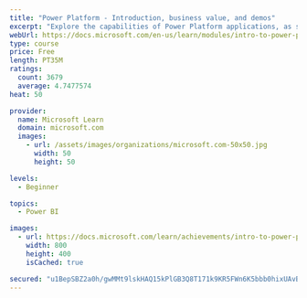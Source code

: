 ```yaml
---
title: "Power Platform - Introduction, business value, and demos"
excerpt: "Explore the capabilities of Power Platform applications, as seen in demonstrations and customer case studies."
webUrl: https://docs.microsoft.com/en-us/learn/modules/intro-to-power-platform-mba/
type: course
price: Free
length: PT35M
ratings:
  count: 3679
  average: 4.7477574
heat: 50

provider:
  name: Microsoft Learn
  domain: microsoft.com
  images:
    - url: /assets/images/organizations/microsoft.com-50x50.jpg
      width: 50
      height: 50

levels:
  - Beginner

topics:
  - Power BI

images:
  - url: https://docs.microsoft.com/learn/achievements/intro-to-power-platform-social.png
    width: 800
    height: 400
    isCached: true

secured: "u1BepSBZ2a0h/gwMMt9lskHAQ15kPlGB3Q8T171k9KR5FWn6K5bbb0hixUAvBOV2MXmSyX4hLcaHLSfDyNEJ0E5u/jOR7iR3QhG9Yx9PAUAy5v+6xdcnmG62PHwC4M/zS0ZtaqMHEX8AeigD4SbDWyUWJopHZOkqTJyqn6VYYh1XlTFaT5B2956BxBos5XpNJhnUA4PJjLAJu1GieVrm4qCkbrS4HqefBzIpjPpaNmPvkAtL7xmxC8ij5OpW7dCP7n7ys56eoFfkm5+gf7ETDa89C/pSmsSoAZAixleSgIF0220woUZDkgf8jyHGtHVu/Q42FzXX26P1ibcZWqZKFPlcH9SeQ0c5b0pO4QH9D2u8hZK2blh49bwOIqQuEKDCkd4Jutypq7l6loz1C1tHxI63eazJMwxMNFldSdb0bo8=;iEZd48zkR2ElaHRgk3QQJg=="
---
```


